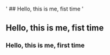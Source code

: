 ' ## Hello, this is me, fist time '   
 ## Hello, this is me, fist time    
### Hello, this is me, first time    

